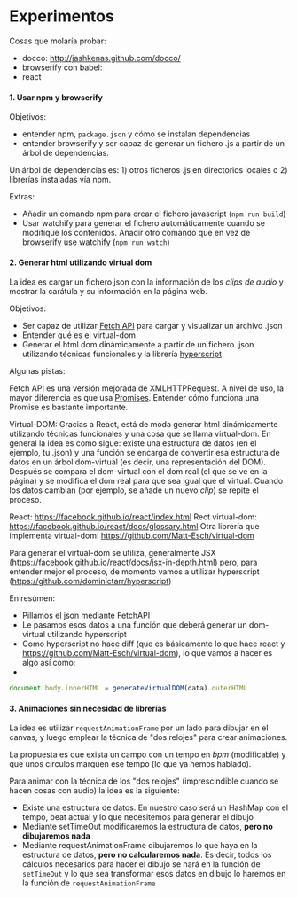 # Experimentos

Cosas que molaría probar:

- docco: http://jashkenas.github.com/docco/
- browserify con babel:
- react


#### 1. Usar npm y browserify

Objetivos:

- entender npm, `package.json` y cómo se instalan dependencias
- entender browserify y ser capaz de generar un fichero .js a partir de un árbol de dependencias.

Un árbol de dependencias es: 1) otros ficheros .js en directorios locales o 2) librerías instaladas vía npm.

Extras:

- Añadir un comando npm para crear el fichero javascript (`npm run build`)
- Usar watchify para generar el fichero automáticamente cuando se modifique los contenidos. Añadir otro comando que en vez de browserify use watchify (`npm run watch`)

#### 2. Generar html utilizando virtual dom

La idea es cargar un fichero json con la información de los _clips de audio_ y mostrar la carátula y su información en la página web.

Objetivos:

 - Ser capaz de utilizar [Fetch API](https://developer.mozilla.org/en/docs/Web/API/Fetch_API) para cargar y visualizar un archivo .json
 - Entender qué es el virtual-dom
 - Generar el html dom dinámicamente a partir de un fichero .json utilizando técnicas funcionales y la librería [hyperscript](https://www.npmjs.com/package/hyperscript)

Algunas pistas:

Fetch API es una versión mejorada de XMLHTTPRequest. A nivel de uso, la mayor diferencia es que usa [Promises](https://developer.mozilla.org/en/docs/Web/JavaScript/Reference/Global_Objects/Promise). Entender cómo funciona una Promise es bastante importante.

Virtual-DOM: Gracias a React, está de moda generar html dinámicamente utilizando técnicas funcionales y una cosa que se llama virtual-dom. En general la idea es como sigue: existe una estructura de datos (en el ejemplo, tu .json) y una función se encarga de convertir esa estructura de datos en un árbol dom-virtual (es decir, una representación del DOM). Después se compara el dom-virtual con el dom real (el que se ve en la página) y se modifica el dom real para que sea igual que el virtual. Cuando los datos cambian (por ejemplo, se añade un nuevo _clip_) se repite el proceso.

React: https://facebook.github.io/react/index.html
Rect virtual-dom: https://facebook.github.io/react/docs/glossary.html
Otra librería que implementa virtual-dom: https://github.com/Matt-Esch/virtual-dom

Para generar el virtual-dom se utiliza, generalmente JSX (https://facebook.github.io/react/docs/jsx-in-depth.html) pero, para entender mejor el proceso, de momento vamos a utilizar hyperscript (https://github.com/dominictarr/hyperscript)

En resúmen:

- Pillamos el json mediante FetchAPI
- Le pasamos esos datos a una función que deberá generar un dom-virtual utilizando hyperscript
- Como hyperscript no hace diff (que es básicamente lo que hace react y https://github.com/Matt-Esch/virtual-dom), lo que vamos a hacer es algo así como:
- 
```js
document.body.innerHTML = generateVirtualDOM(data).outerHTML
```



#### 3. Animaciones sin necesidad de librerías

La idea es utilizar `requestAnimationFrame` por un lado para dibujar en el canvas, y luego emplear la técnica de "dos relojes" para crear animaciones.

La propuesta es que exista un campo con un tempo en _bpm_ (modificable) y que unos círculos marquen ese tempo (lo que ya hemos hablado).

Para animar con la técnica de los "dos relojes" (imprescindible cuando se hacen cosas con audio) la idea es la siguiente:

- Existe una estructura de datos. En nuestro caso será un HashMap con el tempo, beat actual y lo que necesitemos para generar el dibujo
- Mediante setTimeOut modificaremos la estructura de datos, __pero no dibujaremos nada__
- Mediante requestAnimationFrame dibujaremos lo que haya en la estructura de datos, __pero no calcularemos nada__. Es decir, todos los cálculos necesarios para hacer el dibujo se hará en la función de `setTimeOut` y lo que sea transformar esos datos en dibujo lo haremos en la función de `requestAnimationFrame`

